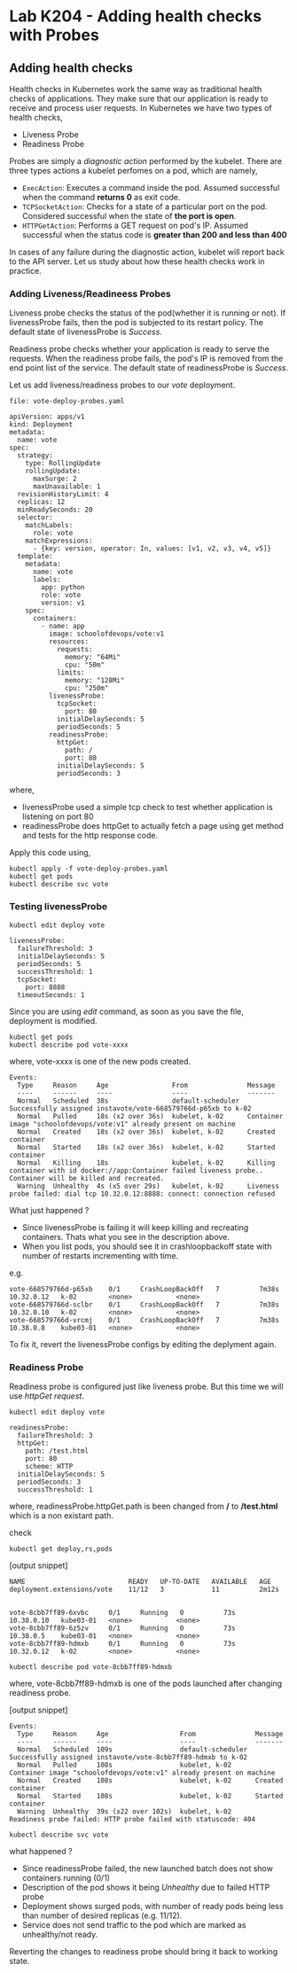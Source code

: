 # Lab K204 - Adding health checks with Probes


## Adding health checks

Health checks in Kubernetes work the same way as traditional health checks of applications. They make sure that our application is ready to receive and process user requests. In Kubernetes we have two types of health checks,

  * Liveness Probe
  * Readiness Probe

Probes are simply a *diagnostic action* performed by the kubelet. There are three types actions a kubelet perfomes on a pod, which are namely,

  * `ExecAction`: Executes a command inside the pod. Assumed successful when the command **returns 0** as exit code.
  * `TCPSocketAction`: Checks for a state of a particular port on the pod. Considered successful when the state of **the port is open**.
  * `HTTPGetAction`: Performs a GET request on pod's IP. Assumed successful when the status code is **greater than 200 and less than 400**

In cases of any failure during the diagnostic action, kubelet will report back to the API server. Let us study about how these health checks work in practice.

### Adding Liveness/Readineess  Probes
Liveness probe checks the status of the pod(whether it is running or not). If livenessProbe fails, then the pod is subjected to its restart policy. The default state of livenessProbe is *Success*.

Readiness probe checks whether your application is ready to serve the requests. When the readiness probe fails, the pod's IP is removed from the end point list of the service. The default state of readinessProbe is *Success*.

Let us add liveness/readiness  probes to our *vote* deployment.

`file: vote-deploy-probes.yaml`

```
apiVersion: apps/v1
kind: Deployment
metadata:
  name: vote
spec:
  strategy:
    type: RollingUpdate
    rollingUpdate:
      maxSurge: 2
      maxUnavailable: 1
  revisionHistoryLimit: 4
  replicas: 12
  minReadySeconds: 20
  selector:
    matchLabels:
      role: vote
    matchExpressions:
      - {key: version, operator: In, values: [v1, v2, v3, v4, v5]}
  template:
    metadata:
      name: vote
      labels:
        app: python
        role: vote
        version: v1
    spec:
      containers:
        - name: app
          image: schoolofdevops/vote:v1
          resources:
            requests:
              memory: "64Mi"
              cpu: "50m"
            limits:
              memory: "128Mi"
              cpu: "250m"
          livenessProbe:
            tcpSocket:
              port: 80
            initialDelaySeconds: 5
            periodSeconds: 5
          readinessProbe:
            httpGet:
              path: /
              port: 80
            initialDelaySeconds: 5
            periodSeconds: 3
```

where,

  * livenessProbe used a simple tcp check to test whether application is listening on port 80
  * readinessProbe does httpGet to actually fetch a page using get method and tests for the http response code.


Apply this code using,

```
kubectl apply -f vote-deploy-probes.yaml
kubectl get pods
kubectl describe svc vote

```

### Testing livenessProbe

```
kubectl edit deploy vote
```

```
livenessProbe:
  failureThreshold: 3
  initialDelaySeconds: 5
  periodSeconds: 5
  successThreshold: 1
  tcpSocket:
    port: 8888
  timeoutSeconds: 1
```

Since you are using *edit* command, as soon as you save the file, deployment is modified.

```
kubectl get pods
kubectl describe pod vote-xxxx
```

where, vote-xxxx is one of the new pods created.

```
Events:
  Type     Reason     Age                From               Message
  ----     ------     ----               ----               -------
  Normal   Scheduled  38s                default-scheduler  Successfully assigned instavote/vote-668579766d-p65xb to k-02
  Normal   Pulled     18s (x2 over 36s)  kubelet, k-02      Container image "schoolofdevops/vote:v1" already present on machine
  Normal   Created    18s (x2 over 36s)  kubelet, k-02      Created container
  Normal   Started    18s (x2 over 36s)  kubelet, k-02      Started container
  Normal   Killing    18s                kubelet, k-02      Killing container with id docker://app:Container failed liveness probe.. Container will be killed and recreated.
  Warning  Unhealthy  4s (x5 over 29s)   kubelet, k-02      Liveness probe failed: dial tcp 10.32.0.12:8888: connect: connection refused
```

What just happened ?

  * Since livenessProbe is failing it will keep killing and recreating containers. Thats what you see in the description above.
  * When you list pods, you should see it in crashloopbackoff state with number of restarts incrementing with time.

e.g.

```
vote-668579766d-p65xb    0/1     CrashLoopBackOff   7          7m38s   10.32.0.12   k-02        <none>           <none>
vote-668579766d-sclbr    0/1     CrashLoopBackOff   7          7m38s   10.32.0.10   k-02        <none>           <none>
vote-668579766d-vrcmj    0/1     CrashLoopBackOff   7          7m38s   10.38.0.8    kube03-01   <none>           <none>
```

To fix it, revert the livenessProbe configs by editing the deplyment again.



### Readiness Probe


Readiness probe is configured just like liveness probe. But this time we will use *httpGet request*.

```
kubectl edit deploy vote

```

```
readinessProbe:
  failureThreshold: 3
  httpGet:
    path: /test.html
    port: 80
    scheme: HTTP
  initialDelaySeconds: 5
  periodSeconds: 3
  successThreshold: 1
```

where, readinessProbe.httpGet.path is been changed from **/** to **/test.html** which is a non existant path.  


check

```
kubectl get deploy,rs,pods
```


[output snippet]

```
NAME                          READY   UP-TO-DATE   AVAILABLE   AGE
deployment.extensions/vote    11/12   3            11          2m12s


vote-8cbb7ff89-6xvbc     0/1     Running   0          73s     10.38.0.10   kube03-01   <none>           <none>
vote-8cbb7ff89-6z5zv     0/1     Running   0          73s     10.38.0.5    kube03-01   <none>           <none>
vote-8cbb7ff89-hdmxb     0/1     Running   0          73s     10.32.0.12   k-02        <none>           <none>
```


```
kubectl describe pod vote-8cbb7ff89-hdmxb
```

where, vote-8cbb7ff89-hdmxb is one of the pods launched after changing readiness probe.

[output snippet]

```
Events:
  Type     Reason     Age                  From               Message
  ----     ------     ----                 ----               -------
  Normal   Scheduled  109s                 default-scheduler  Successfully assigned instavote/vote-8cbb7ff89-hdmxb to k-02
  Normal   Pulled     108s                 kubelet, k-02      Container image "schoolofdevops/vote:v1" already present on machine
  Normal   Created    108s                 kubelet, k-02      Created container
  Normal   Started    108s                 kubelet, k-02      Started container
  Warning  Unhealthy  39s (x22 over 102s)  kubelet, k-02      Readiness probe failed: HTTP probe failed with statuscode: 404
```


```
kubectl describe svc vote
```

what happened ?

  * Since readinessProbe failed, the new launched batch does not show containers running (0/1)
  * Description of the pod shows it being *Unhealthy* due to failed HTTP probe
  * Deployment shows surged pods, with number of ready pods being less than number of desired replicas (e.g. 11/12).
  * Service does not send traffic to the pod which are marked as unhealthy/not ready.  


Reverting the changes to readiness probe should bring it back to working state.
